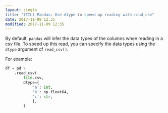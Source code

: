 ```yaml
---
layout: single
title: "(TIL) Pandas: Use dtype to speed up reading with read_csv"
date: 2017-11-09 12:35
modified: 2017-11-09 12:35
---
```


By default, `pandas` will infer the data types of the columns when reading in a csv file.
To speed up this read, you can specify the data types using the `dtype` argument of
`read_csv()`.

For example:

```python
df = pd \
    .read_csv(
        file.csv,
        dtype={
            'a': int,
            'b': np.float64,
            'c': str,
            },
        )
```
